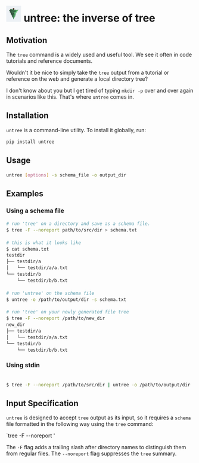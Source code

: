 # ![untree logo](untree-logo.png) untree: the inverse of tree 

## Motivation

The `tree` command is a widely used and useful tool.  We see it often in code tutorials and reference documents.

Wouldn't it be nice to simply take the `tree` output from a tutorial or reference on the web and generate a local directory tree?

I don't know about you but I get tired of typing `mkdir -p` over and over again in scenarios like this. That's where `untree` comes in.

## Installation
`untree` is a command-line utility.  To install it globally, run:

```bash
pip install untree
```

## Usage

```bash
untree [options] -s schema_file -o output_dir
```

## Examples

### Using a schema file

```bash
# run 'tree' on a directory and save as a schema file.
$ tree -F --noreport path/to/src/dir > schema.txt

# this is what it looks like
$ cat schema.txt
testdir
├── testdir/a
│   └── testdir/a/a.txt
└── testdir/b
    └── testdir/b/b.txt

# run 'untree' on the schema file
$ untree -o /path/to/output/dir -s schema.txt

# run 'tree' on your newly generated file tree
$ tree -F --noreport /path/to/new_dir
new_dir
├── testdir/a
│   └── testdir/a/a.txt
└── testdir/b
    └── testdir/b/b.txt
```

### Using stdin

```bash

$ tree -F --noreport /path/to/src/dir | untree -o /path/to/output/dir

```




## Input Specification

`untree` is designed to accept `tree` output as its input, so it requires a `schema` file formatted in the following way using the `tree` command:

`tree -F --noreport <directory name>'

The `-F` flag adds a trailing slash after directory names to distinguish them from regular files. The `--noreport` flag suppresses the `tree` summary.

